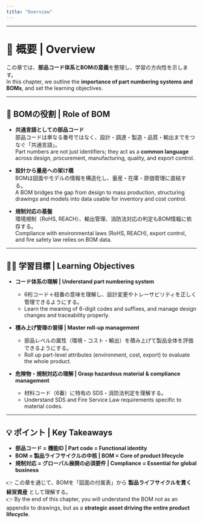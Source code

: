 ```yaml
---
title: "Overview"
---
```


---

# 📘 概要 | Overview

この章では、**部品コード体系とBOMの意義**を整理し、学習の方向性を示します。  
In this chapter, we outline the **importance of part numbering systems and BOMs**, and set the learning objectives.  

---

## 🎯 BOMの役割 | Role of BOM

- **共通言語としての部品コード**  
  部品コードは単なる番号ではなく、設計・調達・製造・品質・輸出までをつなぐ「共通言語」。  
  Part numbers are not just identifiers; they act as a **common language** across design, procurement, manufacturing, quality, and export control.  

- **設計から量産への架け橋**  
  BOMは図面やモデルの情報を構造化し、量産・在庫・原価管理に直結する。  
  A BOM bridges the gap from design to mass production, structuring drawings and models into data usable for inventory and cost control.  

- **規制対応の基盤**  
  環境規制（RoHS, REACH）、輸出管理、消防法対応の判定もBOM情報に依存する。  
  Compliance with environmental laws (RoHS, REACH), export control, and fire safety law relies on BOM data.  

---

## 🧑‍🏫 学習目標 | Learning Objectives

- **コード体系の理解 | Understand part numbering system**  
  - 6桁コード＋枝番の意味を理解し、設計変更やトレーサビリティを正しく管理できるようにする。  
  - Learn the meaning of 6-digit codes and suffixes, and manage design changes and traceability properly.  

- **積み上げ管理の習得 | Master roll-up management**  
  - 部品レベルの属性（環境・コスト・輸出）を積み上げて製品全体を評価できるようにする。  
  - Roll up part-level attributes (environment, cost, export) to evaluate the whole product.  

- **危険物・規制対応の理解 | Grasp hazardous material & compliance management**  
  - 材料コード（6番）に特有の SDS・消防法判定を理解する。  
  - Understand SDS and Fire Service Law requirements specific to material codes.  

---

## 💡 ポイント | Key Takeaways

- **部品コード = 機能ID | Part code = Functional identity**  
- **BOM = 製品ライフサイクルの中核 | BOM = Core of product lifecycle**  
- **規制対応 = グローバル展開の必須要件 | Compliance = Essential for global business**  

👉 この章を通じて、BOMを「図面の付属表」から **製品ライフサイクルを貫く経営資産** として理解する。  
👉 By the end of this chapter, you will understand the BOM not as an appendix to drawings, but as a **strategic asset driving the entire product lifecycle**.  
